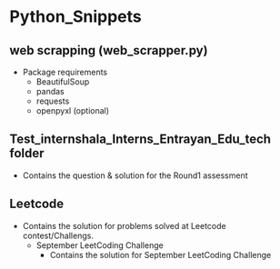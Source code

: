 # Python_Snippets

## web scrapping (web_scrapper.py)
- Package requirements
	- BeautifulSoup
	- pandas
	- requests
	- openpyxl (optional)

## Test_internshala_Interns_Entrayan_Edu_tech folder
- Contains the question &  solution for the Round1 assessment

## Leetcode
- Contains the solution for problems solved at Leetcode contest/Challengs.
  - September LeetCoding Challenge
    - Contains the solution for September LeetCoding Challenge
